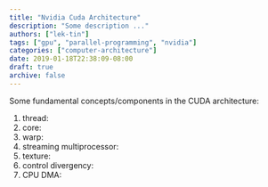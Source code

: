 ```yaml
---
title: "Nvidia Cuda Architecture"
description: "Some description ..."
authors: ["lek-tin"]
tags: ["gpu", "parallel-programming", "nvidia"]
categories: ["computer-architecture"]
date: 2019-01-18T22:38:09-08:00
draft: true
archive: false
---
```

Some fundamental concepts/components in the CUDA architecture:
1. thread:  
2. core:  
3. warp:  
4. streaming multiprocessor:  
5. texture:  
6. control divergency:  
7. CPU DMA:  